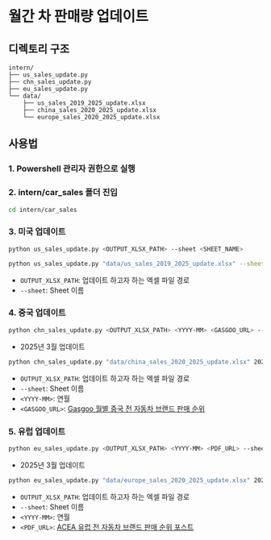# 월간 차 판매량 업데이트

## 디렉토리 구조
```
intern/
├── us_sales_update.py
├── chn_sales_update.py
├── eu_sales_update.py
└── data/
    ├── us_sales_2019_2025_update.xlsx
    ├── china_sales_2020_2025_update.xlsx
    └── europe_sales_2020_2025_update.xlsx
```

## 사용법
### 1. Powershell 관리자 권한으로 실행
### 2. intern/car_sales 폴더 진입
```bash
cd intern/car_sales
```
### 3. 미국 업데이트
```bash
python us_sales_update.py <OUTPUT_XLSX_PATH> --sheet <SHEET_NAME>
```
```bash
python us_sales_update.py "data/us_sales_2019_2025_update.xlsx" --sheet Brands
```
- `OUTPUT_XLSX_PATH`: 업데이트 하고자 하는 엑셀 파일 경로
- `--sheet`: Sheet 이름

### 4. 중국 업데이트
```bash
python chn_sales_update.py <OUTPUT_XLSX_PATH> <YYYY-MM> <GASGOO_URL> --sheet <SHEET_NAME>
```
- 2025년 3월 업데이트
```bash
python chn_sales_update.py "data/china_sales_2020_2025_update.xlsx" 2025-03 https://auto.gasgoo.com/qcxl/article/76543.html --sheet China
```
- `OUTPUT_XLSX_PATH`: 업데이트 하고자 하는 엑셀 파일 경로
- `--sheet`: Sheet 이름
- `<YYYY-MM>`: 연월
- `<GASGOO_URL>`: [Gasgoo 월별 중국 전 자동차 브랜드 판매 순위](https://auto.gasgoo.com/qcxl/article/76543.html)


### 5. 유럽 업데이트
```bash
python eu_sales_update.py <OUTPUT_XLSX_PATH> <YYYY-MM> <PDF_URL> --sheet <SHEET_NAME>
```

- 2025년 3월 업데이트
```bash
python eu_sales_update.py "data/europe_sales_2020_2025_update.xlsx" 2025-03 https://www.acea.auto/files/Press_release_car_registrations_March_2025.pdf --sheet 2025-03
```

- `OUTPUT_XLSX_PATH`: 업데이트 하고자 하는 엑셀 파일 경로
- `--sheet`: Sheet 이름
- `<YYYY-MM>`: 연월
- `<PDF_URL>`: [ACEA 유럽 전 자동차 브랜드 판매 순위 포스트](https://www.acea.auto/nav/?content=press-releases)